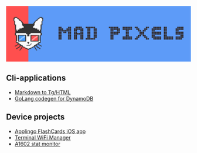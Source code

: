 <picture>
    <source media="(prefers-color-scheme: dark)" srcset="/profile/banner.png">
    <source media="(prefers-color-scheme: light)" srcset="/profile/banner.png">
    <img
        alt="MadPixels"
        src="/profile/banner.png">
</picture>

## Cli-applications
- [Markdown to Tg/HTML](https://github.com/Mad-Pixels/postify)
- [GoLang codegen for DynamoDB](https://github.com/Mad-Pixels/go-dyno)

## Device projects
- [Applingo FlashCards iOS app](https://github.com/Mad-Pixels/applingo-ios)
- [Terminal WiFi Manager](https://github.com/Mad-Pixels/wf)
- [A1602 stat monitor](https://github.com/Mad-Pixels/Graphino-1624)
